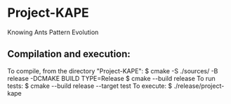 # Project-KAPE
Knowing Ants Pattern Evolution

## Compilation and execution:
To compile, from the directory "Project-KAPE":
$ cmake -S ./sources/ -B release -DCMAKE BUILD TYPE=Release
$ cmake --build release
To run tests:
$ cmake --build release --target test
To execute:
$ ./release/project-kape
```
